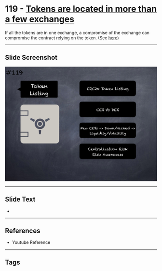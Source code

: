 # 119 - [Tokens are located in more than a few exchanges](Tokens%20are%20located%20in%20more%20than%20a%20few%20exchanges.md)
If all the tokens are in one exchange, a compromise of the exchange can compromise the contract relying on the token. (See [here](https://github.com/crytic/building-secure-contracts/blob/master/development-guidelines/token_integration.md#token-scarcity))
___
## Slide Screenshot
![0119.png](../../images/5.Pitfalls%20and%20Best%20Practices%20201/119.png)
___
## Slide Text
- 
___
## References
- Youtube Reference
___
## Tags